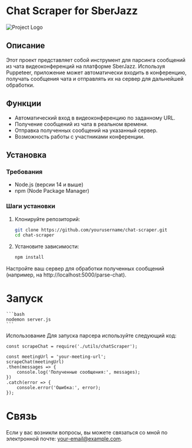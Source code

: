 # Chat Scraper for SberJazz

![Project Logo](link-to-your-logo.png)

## Описание

Этот проект представляет собой инструмент для парсинга сообщений из чата видеоконференций на платформе SberJazz. Используя Puppeteer, приложение может автоматически входить в конференцию, получать сообщения чата и отправлять их на сервер для дальнейшей обработки.

## Функции

- Автоматический вход в видеоконференцию по заданному URL.
- Получение сообщений из чата в реальном времени.
- Отправка полученных сообщений на указанный сервер.
- Возможность работы с участниками конференции.

## Установка

### Требования

- Node.js (версии 14 и выше)
- npm (Node Package Manager)

### Шаги установки

1. Клонируйте репозиторий:

   ```bash
   git clone https://github.com/yourusername/chat-scraper.git
   cd chat-scraper
   ```

2. Установите зависимости:

    ```bash
    npm install
    ```

Настройте ваш сервер для обработки полученных сообщений (например, на http://localhost:5000/parse-chat).

# Запуск

    ```bash
    nodemon server.js
    ```

Использование
Для запуска парсера используйте следующий код:

    const scrapeChat = require('./utils/chatScraper');

    const meetingUrl = 'your-meeting-url';
    scrapeChat(meetingUrl)
    .then(messages => {
        console.log('Полученные сообщения:', messages);
    })
    .catch(error => {
        console.error('Ошибка:', error);
    });

# Связь

Если у вас возникли вопросы, вы можете связаться со мной по электронной почте: your-email@example.com.